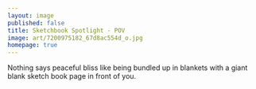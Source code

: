 ```yaml
---
layout: image
published: false
title: Sketchbook Spotlight - POV
image: art/7200975182_67d8ac554d_o.jpg
homepage: true
---
```

Nothing says peaceful bliss like being bundled up in blankets with a giant blank sketch book page in front of you.